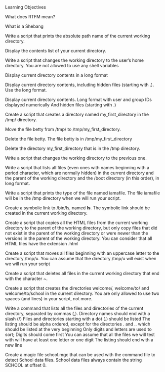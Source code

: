 Learning Objectives

What does RTFM mean?

What is a Shebang


Write a script that prints the absolute path name of the current working directory.

Display the contents list of your current directory.

Write a script that changes the working directory to the user’s home directory. You are not allowed to use any shell variables

Display current directory contents in a long format

Display current directory contents, including hidden files (starting with .). Use the long format.

Display current directory contents.
   Long format
   with user and group IDs displayed numerically
   And hidden files (starting with .)

Create a script that creates a directory named my_first_directory in the /tmp/ directory.

Move the file betty from /tmp/ to /tmp/my_first_directory.

Delete the file betty.
   The file betty is in /tmp/my_first_directory

Delete the directory my_first_directory that is in the /tmp directory.

Write a script that changes the working directory to the previous one.

Write a script that lists all files (even ones with names beginning with a period character, which are normally hidden) in the current directory and the parent of the working directory and the /boot directory (in this order), in long format.

Write a script that prints the type of the file named iamafile. The file iamafile will be in the /tmp directory when we will run your script.

Create a symbolic link to /bin/ls, named __ls__. The symbolic link should be created in the current working directory.

Create a script that copies all the HTML files from the current working directory to the parent of the working directory, but only copy files that did not exist in the parent of the working directory or were newer than the versions in the parent of the working directory. You can consider that all HTML files have the extension .html

Create a script that moves all files beginning with an uppercase letter to the directory /tmp/u. You can assume that the directory /tmp/u will exist when we will run your script

Create a script that deletes all files in the current working directory that end with the character ~.

Create a script that creates the directories welcome/, welcome/to/ and welcome/to/school in the current directory. You are only allowed to use two spaces (and lines) in your script, not more.

Write a command that lists all the files and directories of the current directory, separated by commas (,).
   Directory names should end with a slash (/)
   Files and directories starting with a dot (.) should be listed
   The listing should be alpha ordered, except for the directories . and .. which      should be listed at the very beginning
   Only digits and letters are used to sort; Digits should come first
   You can assume that all the files we will test with will have at least one          letter   or one digit
   The listing should end with a new line

Create a magic file school.mgc that can be used with the command file to detect School data files. School data files always contain the string SCHOOL at offset 0.
